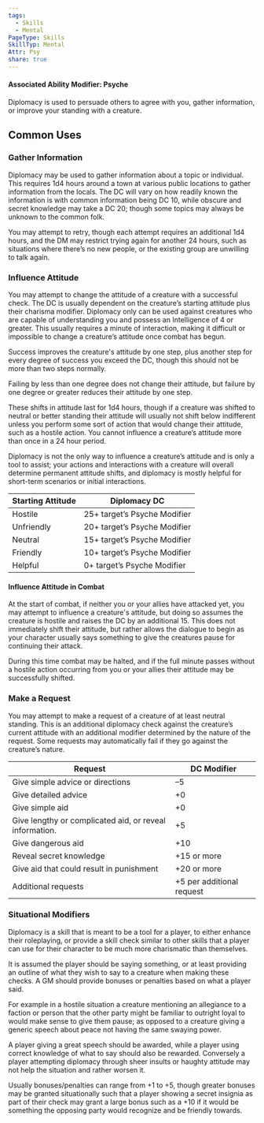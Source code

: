 ```yaml
---
tags:
  - Skills
  - Mental
PageType: Skills
SkillTyp: Mental
Attr: Psy
share: true
---
```


#### Associated Ability Modifier: Psyche
Diplomacy is used to persuade others to agree with you, gather information, or improve your standing with a creature.
## Common Uses

### Gather Information

Diplomacy may be used to gather information about a topic or individual. This requires 1d4 hours around a town at various public locations to gather information from the locals. The DC will vary on how readily known the information is with common information being DC 10, while obscure and secret knowledge may take a DC 20; though some topics may always be unknown to the common folk.

You may attempt to retry, though each attempt requires an additional 1d4 hours, and the DM may restrict trying again for another 24 hours, such as situations where there’s no new people, or the existing group are unwilling to talk again.

### Influence Attitude

You may attempt to change the attitude of a creature with a successful check. The DC is usually dependent on the creature’s starting attitude plus their charisma modifier. Diplomacy only can be used against creatures who are capable of understanding you and possess an Intelligence of 4 or greater. This usually requires a minute of interaction, making it difficult or impossible to change a creature’s attitude once combat has begun.

Success improves the creature's attitude by one step, plus another step for every degree of success you exceed the DC, though this should not be more than two steps normally.

Failing by less than one degree does not change their attitude, but failure by one degree or greater reduces their attitude by one step.

These shifts in attitude last for 1d4 hours, though if a creature was shifted to neutral or better standing their attitude will usually not shift below indifferent unless you perform some sort of action that would change their attitude, such as a hostile action. You cannot influence a creature’s attitude more than once in a 24 hour period.

Diplomacy is not the only way to influence a creature’s attitude and is only a tool to assist; your actions and interactions with a creature will overall determine permanent attitude shifts, and diplomacy is mostly helpful for short-term scenarios or initial interactions.


|Starting Attitude|Diplomacy DC|
|---|---|
|Hostile|25+ target’s Psyche Modifier|
|Unfriendly|20+ target’s Psyche Modifier|
|Neutral|15+ target’s Psyche Modifier|
|Friendly|10+ target’s Psyche Modifier|
|Helpful|0+ target’s Psyche Modifier|

#### Influence Attitude in Combat

At the start of combat, if neither you or your allies have attacked yet, you may attempt to influence a creature's attitude, but doing so assumes the creature is hostile and raises the DC by an additional 15. This does not immediately shift their attitude, but rather allows the dialogue to begin as your character usually says something to give the creatures pause for continuing their attack.

During this time combat may be halted, and if the full minute passes without a hostile action occurring from you or your allies their attitude may be successfully shifted.

### Make a Request

You may attempt to make a request of a creature of at least neutral standing. This is an additional diplomacy check against the creature’s current attitude with an additional modifier determined by the nature of the request. Some requests may automatically fail if they go against the creature’s nature.

|Request|DC Modifier|
|---|---|
|Give simple advice or directions|–5|
|Give detailed advice|+0|
|Give simple aid|+0|
|Give lengthy or complicated aid, or reveal information.|+5|
|Give dangerous aid|+10|
|Reveal secret knowledge|+15 or more|
|Give aid that could result in punishment|+20 or more|
|Additional requests|+5 per additional request|

### Situational Modifiers

Diplomacy is a skill that is meant to be a tool for a player, to either enhance their roleplaying, or provide a skill check similar to other skills that a player can use for their character to be much more charismatic than themselves.

It is assumed the player should be saying something, or at least providing an outline of what they wish to say to a creature when making these checks. A GM should provide bonuses or penalties based on what a player said.

For example in a hostile situation a creature mentioning an allegiance to a faction or person that the other party might be familiar to outright loyal to would make sense to give them pause; as opposed to a creature giving a generic speech about peace not having the same swaying power.

A player giving a great speech should be awarded, while a player using correct knowledge of what to say should also be rewarded. Conversely a player attempting diplomacy through sheer insults or haughty attitude may not help the situation and rather worsen it.

Usually bonuses/penalties can range from +1 to +5, though greater bonuses may be granted situationally such that a player showing a secret insignia as part of their check may grant a large bonus such as a +10 if it would be something the opposing party would recognize and be friendly towards.
